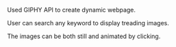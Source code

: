 

Used GIPHY API to create dynamic webpage. 

User can search any keyword to display treading images. 

The images can be both still and animated by clicking.